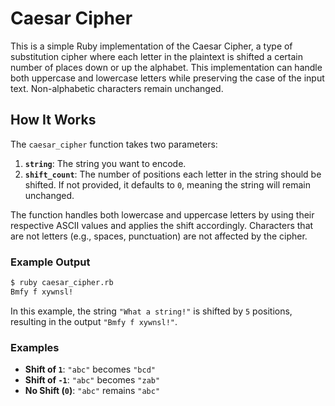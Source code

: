 # Caesar Cipher

This is a simple Ruby implementation of the Caesar Cipher, a type of substitution cipher where each letter in the plaintext is shifted a certain number of places down or up the alphabet. This implementation can handle both uppercase and lowercase letters while preserving the case of the input text. Non-alphabetic characters remain unchanged.

## How It Works

The `caesar_cipher` function takes two parameters:

1. **`string`**: The string you want to encode.
2. **`shift_count`**: The number of positions each letter in the string should be shifted. If not provided, it defaults to `0`, meaning the string will remain unchanged.

The function handles both lowercase and uppercase letters by using their respective ASCII values and applies the shift accordingly. Characters that are not letters (e.g., spaces, punctuation) are not affected by the cipher.

### Example Output

```bash
$ ruby caesar_cipher.rb
Bmfy f xywnsl!
```

In this example, the string `"What a string!"` is shifted by `5` positions, resulting in the output `"Bmfy f xywnsl!"`.

### Examples

- **Shift of `1`**: `"abc"` becomes `"bcd"`
- **Shift of `-1`**: `"abc"` becomes `"zab"`
- **No Shift (`0`)**: `"abc"` remains `"abc"`
